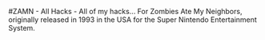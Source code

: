 #ZAMN - All Hacks - All of my hacks...
For Zombies Ate My Neighbors, originally released in 1993 in the USA for the Super Nintendo Entertainment System.

